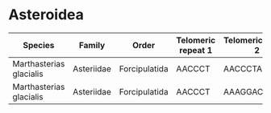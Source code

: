 # Asteroidea

| Species | Family | Order | Telomeric repeat 1 | Telomeric repeat 2 | Data type |
| -- | --- | --- | --- | --- | --- |
| Marthasterias glacialis | Asteriidae | Forcipulatida | AACCCT | AACCCTAACCCT | assembly |
| Marthasterias glacialis | Asteriidae | Forcipulatida | AACCCT | AAAGGAC | pacbio |
